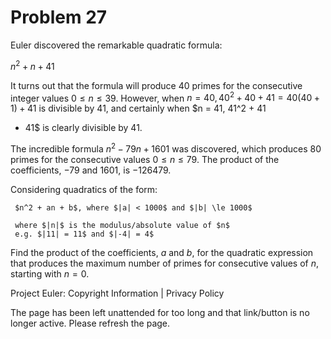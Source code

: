 #   Problem 27

   Euler discovered the remarkable quadratic formula:

   $n^2 + n + 41$

   It turns out that the formula will produce 40 primes for the consecutive
   integer values $0 \le n \le 39$. However, when $n = 40, 40^2 + 40 + 41 =
   40(40 + 1) + 41$ is divisible by 41, and certainly when $n = 41, 41^2 + 41
   + 41$ is clearly divisible by 41.

   The incredible formula $n^2 - 79n + 1601$ was discovered, which produces
   80 primes for the consecutive values $0 \le n \le 79$. The product of the
   coefficients, −79 and 1601, is −126479.

   Considering quadratics of the form:

     $n^2 + an + b$, where $|a| < 1000$ and $|b| \le 1000$

     where $|n|$ is the modulus/absolute value of $n$
     e.g. $|11| = 11$ and $|-4| = 4$

   Find the product of the coefficients, $a$ and $b$, for the quadratic
   expression that produces the maximum number of primes for consecutive
   values of $n$, starting with $n = 0$.

   Project Euler: Copyright Information | Privacy Policy

   The page has been left unattended for too long and that link/button is no
   longer active. Please refresh the page.
